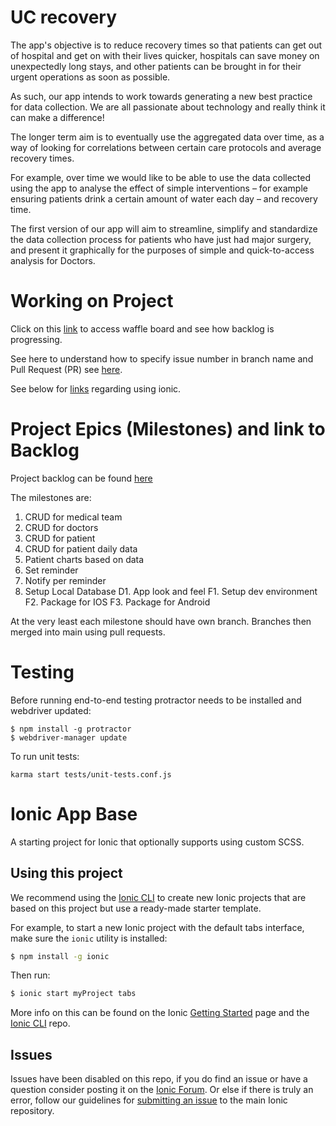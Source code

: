 UC recovery
=====================

The app's objective is to reduce recovery times so that patients can get out of hospital and get on with their lives quicker, hospitals can save money on unexpectedly long stays, and other patients can be brought in for their urgent operations as soon as possible.

As such, our app intends to work towards generating a new best practice for data collection.  We are all passionate about technology and really think it can make a difference!

The longer term aim is to eventually use the aggregated data over time, as a way of looking for correlations between certain care protocols and average recovery times. 

For example, over time we would like to be able to use the data collected using the app to analyse the effect of simple interventions – for example ensuring patients drink a certain amount of water each day – and recovery time.

The first version of our app will aim to streamline, simplify and standardize the data collection process for patients who have just had major surgery, and present it graphically for the purposes of simple and quick-to-access analysis for Doctors.
 
 
Working on Project
====================

Click on this [link](https://waffle.io/ezzye/ucrecovery/join) to access waffle board and see how backlog is progressing.

See here to understand how to specify issue number in branch name and Pull Request (PR) see [here](https://github.com/waffleio/waffle.io/wiki/Recommended-Workflow-Using-Pull-Requests-&-Automatic-Work-Tracking).

See below for [links](https://github.com/ezzye/ucrecovery/blob/master/README.md#ionic-app-base) regarding using ionic.


Project Epics (Milestones) and link to Backlog
===============================================
Project backlog can be found [here](https://docs.google.com/spreadsheets/d/1JBJZh0rqHdKCJ0kOZyJKGXRBXD-W6ChtmF9LF81ZT-4/edit?usp=sharing)

The milestones are:

1. CRUD for medical team
2. CRUD for doctors
3. CRUD for patient
4. CRUD for patient daily data
5. Patient charts based on data
6. Set reminder
7. Notify per reminder
8. Setup Local Database
D1. App look and feel
F1. Setup dev environment
F2. Package for IOS
F3. Package for Android

At the very least each milestone should have own branch.  Branches then merged into main using pull requests.

Testing
====================


Before running end-to-end testing protractor needs to be installed and webdriver updated:
```
$ npm install -g protractor
$ webdriver-manager update
```


To run unit tests:
```
karma start tests/unit-tests.conf.js
```



Ionic App Base
=====================

A starting project for Ionic that optionally supports using custom SCSS.

## Using this project

We recommend using the [Ionic CLI](https://github.com/driftyco/ionic-cli) to create new Ionic projects that are based on this project but use a ready-made starter template.

For example, to start a new Ionic project with the default tabs interface, make sure the `ionic` utility is installed:

```bash
$ npm install -g ionic
```

Then run: 

```bash
$ ionic start myProject tabs
```

More info on this can be found on the Ionic [Getting Started](http://ionicframework.com/getting-started) page and the [Ionic CLI](https://github.com/driftyco/ionic-cli) repo.

## Issues
Issues have been disabled on this repo, if you do find an issue or have a question consider posting it on the [Ionic Forum](http://forum.ionicframework.com/).  Or else if there is truly an error, follow our guidelines for [submitting an issue](http://ionicframework.com/submit-issue/) to the main Ionic repository.

